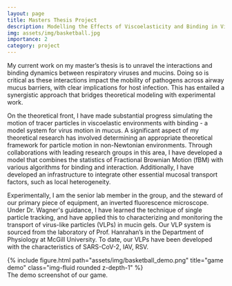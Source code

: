 ```yaml
---
layout: page
title: Masters Thesis Project
description: Modelling the Effects of Viscoelasticity and Binding in Viral Transport Through Mucus 
img: assets/img/basketball.jpg
importance: 2
category: project
---
```


My current work on my master’s thesis is to unravel the interactions and binding dynamics between respiratory viruses 
and mucins. Doing so is critical as these interactions impact the mobility of pathogens across airway mucus barriers, with 
clear implications for host infection. This has entailed a synergistic approach that bridges theoretical modeling with 
experimental work.  
  
On the theoretical front, I have made substantial progress simulating the motion of tracer particles in viscoelastic 
environments with binding - a model system for virus motion in mucus. A significant aspect of my theoretical research has 
involved determining an appropriate theoretical framework for particle motion in non-Newtonian environments. Through 
collaborations with leading research groups in this area, I have developed a model that combines the statistics of Fractional
Brownian Motion (fBM) with various algorithms for binding and interaction. Additionally, I have developed an 
infrastructure to integrate other essential mucosal transport factors, such as local heterogeneity.  
  
Experimentally, I am the senior lab member in the group, and the steward of our primary piece of equipment, an 
inverted fluorescence microscope. Under Dr. Wagner's guidance, I have learned the technique of single particle tracking, 
and have applied this to characterizing and monitoring the transport of virus-like particles (VLPs) in mucin gels. Our VLP 
system is sourced from the laboratory of Prof. Hanrahan’s in the Department of Physiology at McGill University. To date, 
our VLPs have been developed with the characteristics of SARS-CoV-2, IAV, RSV.  
  

<div class="row">
    <div class="col-sm mt-3 mt-md-0">
        {% include figure.html path="assets/img/basketball_demo.png" title="game demo" class="img-fluid rounded z-depth-1" %}
    </div>
</div>
<div class="caption">
    The demo screenshot of our game.
</div>